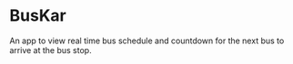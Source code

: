 # BusKar
An app to view real time bus schedule and countdown for the next bus to arrive at the bus stop.
